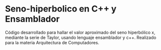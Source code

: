 # Seno-hiperbolico en C++ y Ensamblador
Código desarrollado para hallar el valor aproximado del seno hiperbólico x, mediante la serie de Taylor, usando lenguaje ensamblador y c++. Realizado para la materia Arquitectura de Computadores.
